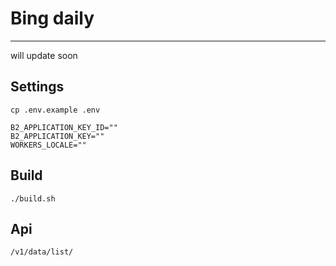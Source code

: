 # Bing daily

---

will update soon

## Settings

`cp .env.example .env`

```env
B2_APPLICATION_KEY_ID=""
B2_APPLICATION_KEY=""
WORKERS_LOCALE=""
```

## Build

`./build.sh`

## Api

`/v1/data/list/`
